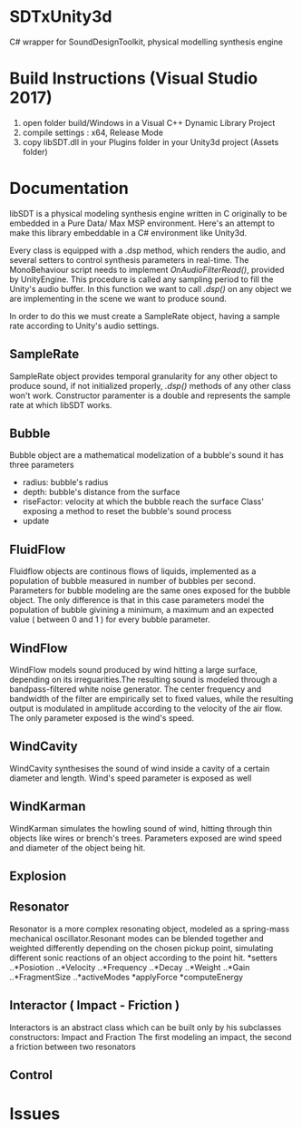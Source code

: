 # SDTxUnity3d
C# wrapper for SoundDesignToolkit, physical modelling synthesis engine

# Build Instructions (Visual Studio 2017)

1. open folder build/Windows in a Visual C++ Dynamic Library Project
2. compile settings : x64, Release Mode
3. copy libSDT.dll in your Plugins folder in your Unity3d project (Assets folder)

# Documentation

libSDT is a physical modeling synthesis engine written in C originally to be embedded in a Pure Data/ Max MSP environment.
Here's an attempt to make this library embeddable in a C# environment like Unity3d.

Every class is equipped with a .dsp method, which renders the audio, and several setters to control synthesis parameters in real-time.
The MonoBehaviour script needs to implement *OnAudioFilterRead()*, provided by UnityEngine. This procedure is called any sampling period to fill the Unity's audio buffer. In this function we want to call *.dsp()* on any object we are implementing in the scene we want to produce sound.

In order to do this we must create a SampleRate object, having a sample rate according to Unity's audio settings.



## SampleRate

SampleRate object provides temporal granularity for any other object to produce sound, if not initialized properly, <i>.dsp()</i> methods of any other class won't work. Constructor paramenter is a double and represents the sample rate at which libSDT works.
  
##  Bubble

Bubble object are a mathematical modelization of a bubble's sound it has three parameters
* radius: bubble's radius
* depth: bubble's distance from the surface
* riseFactor: velocity at which the bubble reach the surface
Class' exposing a method to reset the bubble's sound process
* update    
  
## FluidFlow
Fluidflow objects are continous flows of liquids, implemented as a population of bubble measured in number of bubbles per second.
Parameters for bubble modeling are the same ones exposed for the bubble object. The only difference is that in this case parameters model the population of bubble givining a minimum, a maximum and an expected value ( between 0 and 1 ) for every bubble parameter.
  
## WindFlow
WindFlow models sound produced by wind hitting a large surface, depending on its irreguarities.The resulting sound is modeled through a bandpass-filtered white noise generator. The center frequency and bandwidth of the filter are empirically set to fixed values, while
the resulting output is modulated in amplitude according to the velocity of the air flow.
The only parameter exposed is the wind's speed.
  
## WindCavity
WindCavity synthesises the sound of wind inside a cavity of a certain diameter and length. Wind's speed parameter is exposed as well
  
## WindKarman
WindKarman simulates the howling sound of wind, hitting through thin objects like wires or brench's trees.
Parameters exposed are wind speed and diameter of the object being hit.
  
## Explosion
  
## Resonator
Resonator is a more complex resonating object, modeled as a spring-mass mechanical oscillator.Resonant modes can be blended together and weighted differently depending on the chosen pickup point, simulating different sonic reactions of an object according to the point hit.
*setters
..*Posiotion
..*Velocity
..*Frequency
..*Decay
..*Weight
..*Gain
..*FragmentSize
..*activeModes
*applyForce
*computeEnergy
  
## Interactor ( Impact - Friction )
Interactors is an abstract class which can be built only by his subclasses constructors: Impact and Fraction
The first modeling an impact, the second a friction between two resonators
  
## Control

# Issues
